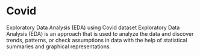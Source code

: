 # Covid
Exploratory Data Analysis (EDA) using Covid dataset
Exploratory Data Analysis (EDA) is an approach that is used to analyze the data and discover trends, patterns, or check assumptions in data with the help of statistical summaries and graphical representations.
